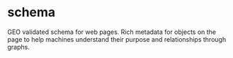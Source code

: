 # schema
GEO validated schema for web pages. Rich metadata for objects on the page to help machines understand their purpose and relationships through graphs.
